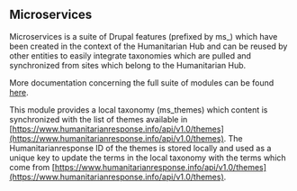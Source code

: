 ## Microservices

Microservices is a suite of Drupal features (prefixed by ms_) which have been created in the context of the
Humanitarian Hub and can be reused by other entities to easily integrate taxonomies which are pulled and
synchronized from sites which belong to the Humanitarian Hub.

More documentation concerning the full suite of modules can be found [here](https://github.com/un-ocha/ms_core).

This module provides a local taxonomy (ms_themes) which content is synchronized with the list of themes available in [https://www.humanitarianresponse.info/api/v1.0/themes](https://www.humanitarianresponse.info/api/v1.0/themes). The Humanitarianresponse ID of the themes is stored locally and used as a unique key to update the terms in the local taxonomy with the terms which come from [https://www.humanitarianresponse.info/api/v1.0/themes](https://www.humanitarianresponse.info/api/v1.0/themes).
